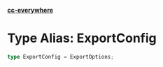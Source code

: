 [**cc-everywhere**](../../../../../index.md)

<HorizontalLine />

# Type Alias: ExportConfig

```ts
type ExportConfig = ExportOptions;
```
